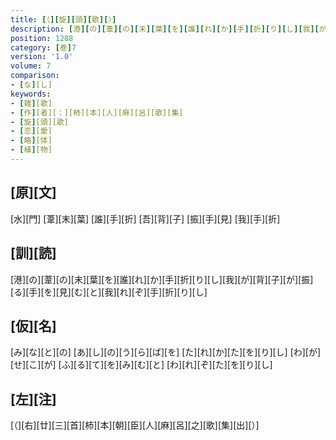 ```yaml
---
title: [（][旋][頭][歌][）]
description: [港][の][葦][の][末][葉][を][誰][れ][か][手][折][り][し][我][が][背][子][が][振][る][手][を][見][む][と][我][れ][ぞ][手][折][り][し]
position: 1288
category: [巻]7
version: '1.0'
volume: 7
comparison:
- [な][し]
keywords:
- [雑][歌]
- [作][者][：][柿][本][人][麻][呂][歌][集]
- [旋][頭][歌]
- [恋][愛]
- [略][体]
- [植][物]
---
```


## [原][文]

[水][門] [葦][末][葉] [誰][手][折] [吾][背][子] [振][手][見] [我][手][折]

## [訓][読]

[港][の][葦][の][末][葉][を][誰][れ][か][手][折][り][し][我][が][背][子][が][振][る][手][を][見][む][と][我][れ][ぞ][手][折][り][し]

## [仮][名]

[み][な][と][の] [あ][し][の][う][ら][ば][を] [た][れ][か][た][を][り][し] [わ][が][せ][こ][が] [ふ][る][て][を][み][む][と] [わ][れ][ぞ][た][を][り][し]

## [左][注]

[（][右][廿][三][首][柿][本][朝][臣][人][麻][呂][之][歌][集][出][）]
